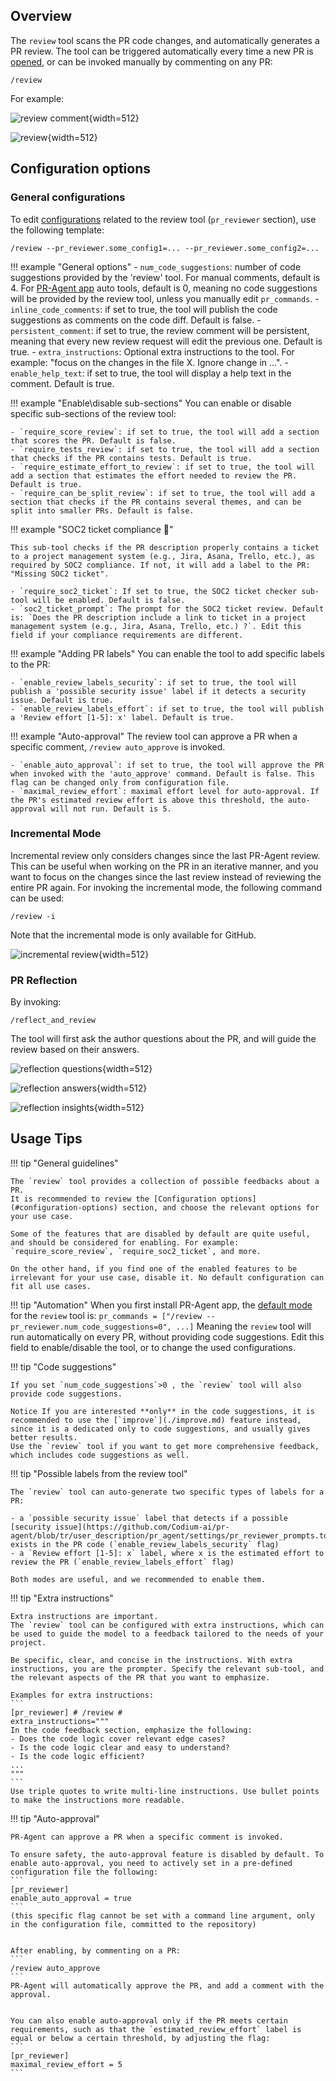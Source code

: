## Overview
The `review` tool scans the PR code changes, and automatically generates a PR review.
The tool can be triggered automatically every time a new PR is [opened](../usage-guide/automations_and_usage.md#github-app-automatic-tools-when-a-new-pr-is-opened), or can be invoked manually by commenting on any PR:
```
/review
```
For example:

![review comment](https://codium.ai/images/pr_agent/review_comment.png){width=512}

![review](https://codium.ai/images/pr_agent/review_comment.png){width=512}


## Configuration options

### General configurations

To edit [configurations](https://github.com/Codium-ai/pr-agent/blob/main/pr_agent/settings/configuration.toml#L19)  related to the review tool (`pr_reviewer` section), use the following template:
```
/review --pr_reviewer.some_config1=... --pr_reviewer.some_config2=...
```

!!! example "General options"
    - `num_code_suggestions`: number of code suggestions provided by the 'review' tool. For manual comments, default is 4. For [PR-Agent app](https://github.com/Codium-ai/pr-agent/blob/main/pr_agent/settings/configuration.toml#L142) auto tools, default is 0, meaning no code suggestions will be provided by the review tool, unless you manually edit `pr_commands`.
    - `inline_code_comments`: if set to true, the tool will publish the code suggestions as comments on the code diff. Default is false.
    - `persistent_comment`: if set to true, the review comment will be persistent, meaning that every new review request will edit the previous one. Default is true.
    - `extra_instructions`: Optional extra instructions to the tool. For example: "focus on the changes in the file X. Ignore change in ...".
    - `enable_help_text`: if set to true, the tool will display a help text in the comment. Default is true.

!!! example "Enable\\disable sub-sections"
    You can enable or disable specific sub-sections of the review tool:

    - `require_score_review`: if set to true, the tool will add a section that scores the PR. Default is false.
    - `require_tests_review`: if set to true, the tool will add a section that checks if the PR contains tests. Default is true.
    - `require_estimate_effort_to_review`: if set to true, the tool will add a section that estimates the effort needed to review the PR. Default is true.
    - `require_can_be_split_review`: if set to true, the tool will add a section that checks if the PR contains several themes, and can be split into smaller PRs. Default is false.

!!! example "SOC2 ticket compliance 💎"

    This sub-tool checks if the PR description properly contains a ticket to a project management system (e.g., Jira, Asana, Trello, etc.), as required by SOC2 compliance. If not, it will add a label to the PR: "Missing SOC2 ticket".
    
    - `require_soc2_ticket`: If set to true, the SOC2 ticket checker sub-tool will be enabled. Default is false.
    - `soc2_ticket_prompt`: The prompt for the SOC2 ticket review. Default is: `Does the PR description include a link to ticket in a project management system (e.g., Jira, Asana, Trello, etc.) ?`. Edit this field if your compliance requirements are different.

!!! example "Adding PR labels"
    You can enable the tool to add specific labels to the PR:

    - `enable_review_labels_security`: if set to true, the tool will publish a 'possible security issue' label if it detects a security issue. Default is true.
    - `enable_review_labels_effort`: if set to true, the tool will publish a 'Review effort [1-5]: x' label. Default is true.

!!! example "Auto-approval"
    The review tool can approve a PR when a specific comment, `/review auto_approve` is invoked.

    - `enable_auto_approval`: if set to true, the tool will approve the PR when invoked with the 'auto_approve' command. Default is false. This flag can be changed only from configuration file.
    - `maximal_review_effort`: maximal effort level for auto-approval. If the PR's estimated review effort is above this threshold, the auto-approval will not run. Default is 5.

### Incremental Mode
Incremental review only considers changes since the last PR-Agent review. This can be useful when working on the PR in an iterative manner, and you want to focus on the changes since the last review instead of reviewing the entire PR again.
For invoking the incremental mode, the following command can be used:
```
/review -i
```
Note that the incremental mode is only available for GitHub.

![incremental review](https://codium.ai/images/pr_agent/incremental_review_2.png){width=512}

### PR Reflection

By invoking:
```
/reflect_and_review
```
The tool will first ask the author questions about the PR, and will guide the review based on their answers.

![reflection questions](https://codium.ai/images/pr_agent/reflection_questions.png){width=512}

![reflection answers](https://codium.ai/images/pr_agent/reflection_answers.png){width=512}

![reflection insights](https://codium.ai/images/pr_agent/reflection_insights.png){width=512}


## Usage Tips

!!! tip "General guidelines"

    The `review` tool provides a collection of possible feedbacks about a PR.
    It is recommended to review the [Configuration options](#configuration-options) section, and choose the relevant options for your use case.
    
    Some of the features that are disabled by default are quite useful, and should be considered for enabling. For example: 
    `require_score_review`, `require_soc2_ticket`, and more.
    
    On the other hand, if you find one of the enabled features to be irrelevant for your use case, disable it. No default configuration can fit all use cases.

!!! tip "Automation"
    When you first install PR-Agent app, the [default mode](../usage-guide/automations_and_usage.md#github-app-automatic-tools-when-a-new-pr-is-opened) for the `review` tool is:
    ```
    pr_commands = ["/review --pr_reviewer.num_code_suggestions=0", ...]
    ```
    Meaning the `review` tool will run automatically on every PR, without providing code suggestions.
    Edit this field to enable/disable the tool, or to change the used configurations.

!!! tip  "Code suggestions"

    If you set `num_code_suggestions`>0 , the `review` tool will also provide code suggestions.
    
    Notice If you are interested **only** in the code suggestions, it is recommended to use the [`improve`](./improve.md) feature instead, since it is a dedicated only to code suggestions, and usually gives better results.
    Use the `review` tool if you want to get more comprehensive feedback, which includes code suggestions as well.

!!! tip "Possible labels from the review tool"

    The `review` tool can auto-generate two specific types of labels for a PR:
    
    - a `possible security issue` label that detects if a possible [security issue](https://github.com/Codium-ai/pr-agent/blob/tr/user_description/pr_agent/settings/pr_reviewer_prompts.toml#L136) exists in the PR code (`enable_review_labels_security` flag)
    - a `Review effort [1-5]: x` label, where x is the estimated effort to review the PR (`enable_review_labels_effort` flag)
    
    Both modes are useful, and we recommended to enable them.

!!! tip "Extra instructions"

    Extra instructions are important.
    The `review` tool can be configured with extra instructions, which can be used to guide the model to a feedback tailored to the needs of your project.
    
    Be specific, clear, and concise in the instructions. With extra instructions, you are the prompter. Specify the relevant sub-tool, and the relevant aspects of the PR that you want to emphasize.
    
    Examples for extra instructions:
    ```
    [pr_reviewer] # /review #
    extra_instructions="""
    In the code feedback section, emphasize the following:
    - Does the code logic cover relevant edge cases?
    - Is the code logic clear and easy to understand?
    - Is the code logic efficient?
    ...
    """
    ```
    Use triple quotes to write multi-line instructions. Use bullet points to make the instructions more readable.


!!! tip "Auto-approval"

    PR-Agent can approve a PR when a specific comment is invoked.
    
    To ensure safety, the auto-approval feature is disabled by default. To enable auto-approval, you need to actively set in a pre-defined configuration file the following:
    ```
    [pr_reviewer]
    enable_auto_approval = true
    ```
    (this specific flag cannot be set with a command line argument, only in the configuration file, committed to the repository)
    
    
    After enabling, by commenting on a PR:
    ```
    /review auto_approve
    ```
    PR-Agent will automatically approve the PR, and add a comment with the approval.
    
    
    You can also enable auto-approval only if the PR meets certain requirements, such as that the `estimated_review_effort` label is equal or below a certain threshold, by adjusting the flag:
    ```
    [pr_reviewer]
    maximal_review_effort = 5
    ```
